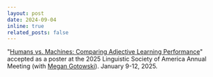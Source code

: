 ```yaml
---
layout: post
date: 2024-09-04
inline: true
related_posts: false
---
```


"[Humans vs. Machines: Comparing Adjective Learning Performance](../assets/pdfs/Gotowski-Davis-LSA-2025.pdf)" accepted as a
poster at the 2025 Linguistic Society of America Annual Meeting (with [Megan Gotowski](https://megangotowski.wixsite.com/linguistics)). January 9-12, 2025. 
